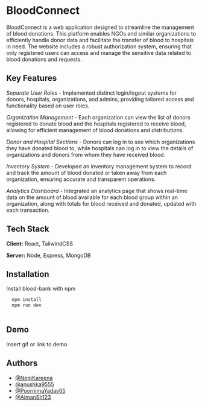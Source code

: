 
# BloodConnect

BloodConnect is a web application designed to streamline the management of blood donations. This platform enables NGOs and similar organizations to efficiently handle donor data and facilitate the transfer of blood to hospitals in need. The website includes a robust authorization system, ensuring that only registered users can access and manage the sensitive data related to blood donations and requests.


## Key Features

*Separate User Roles* - 
Implemented distinct login/logout systems for donors, hospitals, organizations, and admins, providing tailored access and functionality based on user roles.

*Organization Management* - 
Each organization can view the list of donors registered to donate blood and the hospitals registered to receive blood, allowing for efficient management of blood donations and distributions.

*Donor and Hospital Sections* - 
Donors can log in to see which organizations they have donated blood to, while hospitals can log in to view the details of organizations and donors from whom they have received blood.

*Inventory System* - 
Developed an inventory management system to record and track the amount of blood donated or taken away from each organization, ensuring accurate and transparent operations.

*Analytics Dashboard* - 
Integrated an analytics page that shows real-time data on the amount of blood available for each blood group within an organization, along with totals for blood received and donated, updated with each transaction.
## Tech Stack

**Client:** React, TailwindCSS

**Server:** Node, Express, MongoDB


## Installation

Install blood-bank with npm

```bash
  npm install 
  npm run dev
  
```
    
## Demo

Insert gif or link to demo


## Authors

- [@NegiKareena](https://www.github.com/NegiKareena)
- [@anushka9555](https://www.github.com/anushka9555)
- [@PoornimaYadav05](https://www.github.com/PoornimaYadav05)
- [@AimanSh123](https://www.github.com/AimanSh123)


